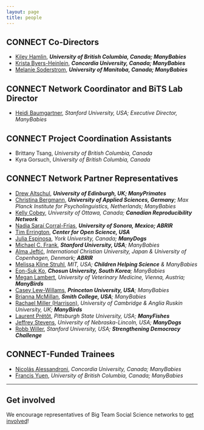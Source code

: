 ```yaml
---
layout: page
title: people
---
```



## CONNECT Co-Directors
* [Kiley Hamlin](https://psych.ubc.ca/profile/kiley-hamlin/), ***University of British Columbia, Canada; ManyBabies***
* [Krista Byers-Heinlein](https://www.concordia.ca/artsci/psychology/faculty.html?fpid=krista-byers-heinlein), ***Concordia University, Canada; ManyBabies***
* [Melanie Soderstrom](https://home.cc.umanitoba.ca/~soderstr/), ***University of Manitoba, Canada; ManyBabies***

## CONNECT Network Coordinator and BiTS Lab Director
* [Heidi Baumgartner](https://profiles.stanford.edu/heidi-baumgartner), *Stanford University, USA; Executive Director, ManyBabies*

## CONNECT Project Coordination Assistants
* Brittany Tsang, *University of British Columbia, Canada*
* Kyra Gorsuch, *University of British Columbia, Canada*

## CONNECT Network Partner Representatives
* [Drew Altschul](https://www.ed.ac.uk/profile/drewmaltschul), ***University of Edinburgh, UK; ManyPrimates***
* [Christina Bergmann](https://www.mpi.nl/people/bergmann-christina), ***University of Applied Sciences, Germany**; Max Planck Institute for Psycholinguistics, Netherlands; ManyBabies*
* [Kelly Cobey](https://www.ottawaheart.ca/profile/cobey-kelly), *University of Ottawa, Canada; **Canadian Reproducibility Network***
* [Nadia Saraí Corral-Frías](https://investigadores.unison.mx/en/persons/nadia-sarai-corral-frias), ***University of Sonora, Mexico; ABRIR***
* [Tim Errington](https://osf.io/alh38/), ***Center for Open Science, USA***
* [Julia Espinosa](https://sites.google.com/view/jespinosa), *York University, Canada; **ManyDogs***
* [Michael C. Frank](https://web.stanford.edu/~mcfrank/), ***Stanford University, USA**; ManyBabies*
* [Alma Jeftić](https://scholar.google.com/citations?hl=hr&user=oXBgT5IAAAAJ&scilu=&scisig=AMD79ooAAAAAXq25diM285kFt1dt_PGpX5fStWUWAcr_&gmla=AJsN-F77VWP7ByzcKTeyKVUFBEMMrhEt1Oo28IneH9WUpDk0B8NXc_lMDD_rBcEoIkFrjqcrXFdc9Sx4lPeyYZITuPtGSBZFo_qzJ_6zHHdLvyqPFT2_DOqdlWrWqliUGZ4r44PD6ELr&sciund=14116810897412037656), *International Christian University, Japan & University of Copenhagen, Denmark; **ABRIR***
* [Melissa Kline Struhl](http://www.melissaklinestruhl.com), *MIT, USA; **Children Helping Science** & ManyBabies*
* [Eon-Suk Ko](https://sites.google.com/site/eonsuk/), ***Chosun University, South Korea**; ManyBabies*
* [Megan Lambert](https://www.researchgate.net/profile/Megan-Lambert), *University of Veterinary Medicine, Vienna, Austria; **ManyBirds***
* [Casey Lew-Willams](https://psych.princeton.edu/person/casey-lew-williams), ***Princeton University, USA**; ManyBabies*
* [Brianna McMillan](https://www.smith.edu/academics/faculty/brianna-mcmillan), ***Smith College, USA**; ManyBabies*
* [Rachael Miller (Harrison)](https://www.drrachaelmiller.com/), *University of Cambridge & Anglia Ruskin University, UK; **ManyBirds***
* [Laurent Prétôt](https://www.pittstate.edu/education/psychology-and-counseling/faculty-and-staff/laurent-pr%C3%A9t%C3%B4t.html), *Pittsburgh State University, USA; **ManyFishes***
* [Jeffrey Stevens](https://dogcog.unl.edu/people), *University of Nebraska-Lincoln, USA; **ManyDogs***
* [Robb Willer](https://sociology.stanford.edu/people/robb-willer), *Stanford University, USA; **Strengthening Democracy Challenge***

## CONNECT-Funded Trainees
* [Nicolás Alessandroni](http://infantresearch.ca/team), *Concordia University, Canada; ManyBabies*
* [Francis Yuen](https://cic.psych.ubc.ca/), *University of British Columbia, Canada; ManyBabies*


***

## Get involved
We encourage representatives of Big Team Social Science networks to [get involved]({{site.baseurl}}/contact/)!


